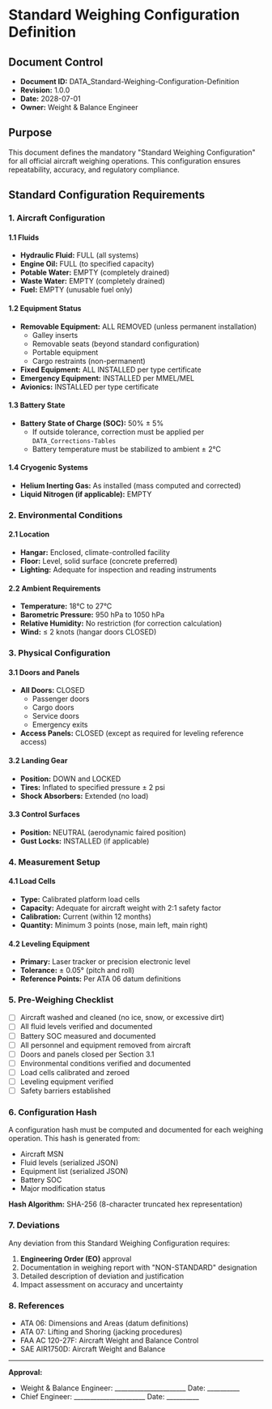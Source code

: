 # Standard Weighing Configuration Definition

## Document Control
- **Document ID:** DATA_Standard-Weighing-Configuration-Definition
- **Revision:** 1.0.0
- **Date:** 2028-07-01
- **Owner:** Weight & Balance Engineer

## Purpose
This document defines the mandatory "Standard Weighing Configuration" for all official aircraft weighing operations. This configuration ensures repeatability, accuracy, and regulatory compliance.

## Standard Configuration Requirements

### 1. Aircraft Configuration

#### 1.1 Fluids
- **Hydraulic Fluid:** FULL (all systems)
- **Engine Oil:** FULL (to specified capacity)
- **Potable Water:** EMPTY (completely drained)
- **Waste Water:** EMPTY (completely drained)
- **Fuel:** EMPTY (unusable fuel only)

#### 1.2 Equipment Status
- **Removable Equipment:** ALL REMOVED (unless permanent installation)
  - Galley inserts
  - Removable seats (beyond standard configuration)
  - Portable equipment
  - Cargo restraints (non-permanent)
- **Fixed Equipment:** ALL INSTALLED per type certificate
- **Emergency Equipment:** INSTALLED per MMEL/MEL
- **Avionics:** INSTALLED per type certificate

#### 1.3 Battery State
- **Battery State of Charge (SOC):** 50% ± 5%
  - If outside tolerance, correction must be applied per `DATA_Corrections-Tables`
  - Battery temperature must be stabilized to ambient ± 2°C

#### 1.4 Cryogenic Systems
- **Helium Inerting Gas:** As installed (mass computed and corrected)
- **Liquid Nitrogen (if applicable):** EMPTY

### 2. Environmental Conditions

#### 2.1 Location
- **Hangar:** Enclosed, climate-controlled facility
- **Floor:** Level, solid surface (concrete preferred)
- **Lighting:** Adequate for inspection and reading instruments

#### 2.2 Ambient Requirements
- **Temperature:** 18°C to 27°C
- **Barometric Pressure:** 950 hPa to 1050 hPa
- **Relative Humidity:** No restriction (for correction calculation)
- **Wind:** ≤ 2 knots (hangar doors CLOSED)

### 3. Physical Configuration

#### 3.1 Doors and Panels
- **All Doors:** CLOSED
  - Passenger doors
  - Cargo doors
  - Service doors
  - Emergency exits
- **Access Panels:** CLOSED (except as required for leveling reference access)

#### 3.2 Landing Gear
- **Position:** DOWN and LOCKED
- **Tires:** Inflated to specified pressure ± 2 psi
- **Shock Absorbers:** Extended (no load)

#### 3.3 Control Surfaces
- **Position:** NEUTRAL (aerodynamic faired position)
- **Gust Locks:** INSTALLED (if applicable)

### 4. Measurement Setup

#### 4.1 Load Cells
- **Type:** Calibrated platform load cells
- **Capacity:** Adequate for aircraft weight with 2:1 safety factor
- **Calibration:** Current (within 12 months)
- **Quantity:** Minimum 3 points (nose, main left, main right)

#### 4.2 Leveling Equipment
- **Primary:** Laser tracker or precision electronic level
- **Tolerance:** ± 0.05° (pitch and roll)
- **Reference Points:** Per ATA 06 datum definitions

### 5. Pre-Weighing Checklist

- [ ] Aircraft washed and cleaned (no ice, snow, or excessive dirt)
- [ ] All fluid levels verified and documented
- [ ] Battery SOC measured and documented
- [ ] All personnel and equipment removed from aircraft
- [ ] Doors and panels closed per Section 3.1
- [ ] Environmental conditions verified and documented
- [ ] Load cells calibrated and zeroed
- [ ] Leveling equipment verified
- [ ] Safety barriers established

### 6. Configuration Hash

A configuration hash must be computed and documented for each weighing operation. This hash is generated from:
- Aircraft MSN
- Fluid levels (serialized JSON)
- Equipment list (serialized JSON)
- Battery SOC
- Major modification status

**Hash Algorithm:** SHA-256 (8-character truncated hex representation)

### 7. Deviations

Any deviation from this Standard Weighing Configuration requires:
1. **Engineering Order (EO)** approval
2. Documentation in weighing report with "NON-STANDARD" designation
3. Detailed description of deviation and justification
4. Impact assessment on accuracy and uncertainty

### 8. References

- ATA 06: Dimensions and Areas (datum definitions)
- ATA 07: Lifting and Shoring (jacking procedures)
- FAA AC 120-27F: Aircraft Weight and Balance Control
- SAE AIR1750D: Aircraft Weight and Balance

---

**Approval:**
- Weight & Balance Engineer: ______________________ Date: __________
- Chief Engineer: ______________________ Date: __________

